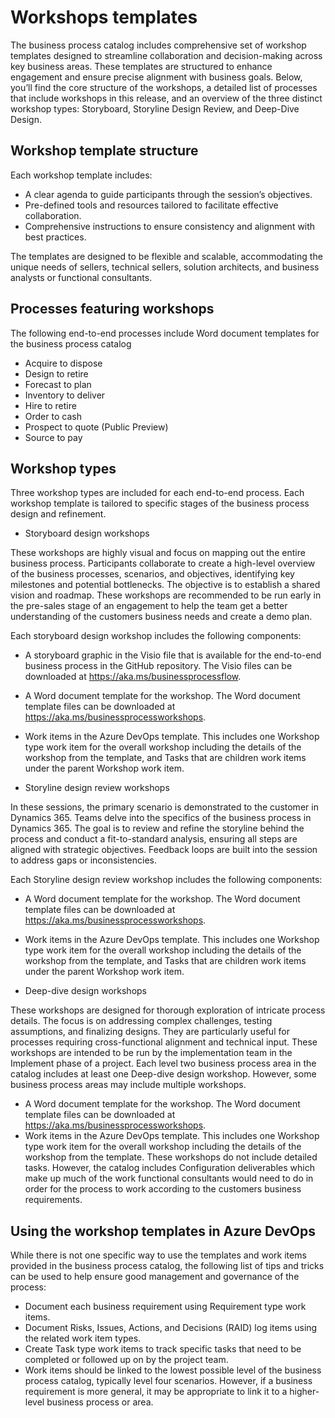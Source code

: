 

# Workshops templates
The business process catalog includes comprehensive set of workshop templates designed to streamline collaboration and decision-making across key business areas. These templates are structured to enhance engagement and ensure precise alignment with business goals. Below, you’ll find the core structure of the workshops, a detailed list of processes that include workshops in this release, and an overview of the three distinct workshop types: Storyboard, Storyline Design Review, and Deep-Dive Design.

## Workshop template structure
Each workshop template includes:
-	A clear agenda to guide participants through the session’s objectives.
-	Pre-defined tools and resources tailored to facilitate effective collaboration.
-	Comprehensive instructions to ensure consistency and alignment with best practices.

The templates are designed to be flexible and scalable, accommodating the unique needs of sellers, technical sellers, solution architects, and business analysts or functional consultants.

## Processes featuring workshops 
The following end-to-end processes include Word document templates for the business process catalog
- Acquire to dispose
-	Design to retire
-	Forecast to plan
-	Inventory to deliver
-	Hire to retire
- Order to cash
- Prospect to quote (Public Preview)
- Source to pay

## Workshop types
Three workshop types are included for each end-to-end process. Each workshop template is tailored to specific stages of the business process design and refinement.
-	Storyboard design workshops

These workshops are highly visual and focus on mapping out the entire business process. Participants collaborate to create a high-level overview of the business processes, scenarios, and objectives, identifying key milestones and potential bottlenecks. The objective is to establish a shared vision and roadmap. These workshops are recommended to be run early in the pre-sales stage of an engagement to help the team get a better understanding of the customers business needs and create a demo plan. 

Each storyboard design workshop includes the following components:
  -	A storyboard graphic in the Visio file that is available for the end-to-end business process in the GitHub repository. The Visio files can be downloaded at https://aka.ms/businessprocessflow.  
  -	A Word document template for the workshop. The Word document template files can be downloaded at https://aka.ms/businessprocessworkshops. 
  -	Work items in the Azure DevOps template. This includes one Workshop type work item for the overall workshop including the details of the workshop from the template, and Tasks that are children work items under the parent Workshop work item. 

-	Storyline design review workshops

In these sessions, the primary scenario is demonstrated to the customer in Dynamics 365. Teams delve into the specifics of the business process in Dynamics 365. The goal is to review and refine the storyline behind the process and conduct a fit-to-standard analysis, ensuring all steps are aligned with strategic objectives. Feedback loops are built into the session to address gaps or inconsistencies. 

Each Storyline design review workshop includes the following components:
  -	A Word document template for the workshop. The Word document template files can be downloaded at https://aka.ms/businessprocessworkshops. 
  -	Work items in the Azure DevOps template. This includes one Workshop type work item for the overall workshop including the details of the workshop from the template, and Tasks that are children work items under the parent Workshop work item. 

-	Deep-dive design workshops

These workshops are designed for thorough exploration of intricate process details. The focus is on addressing complex challenges, testing assumptions, and finalizing designs. They are particularly useful for processes requiring cross-functional alignment and technical input. These workshops are intended to be run by the implementation team in the Implement phase of a project. Each level two business process area in the catalog includes at least one Deep-dive design workshop. However, some business process areas may include multiple workshops. 

  -	A Word document template for the workshop. The Word document template files can be downloaded at https://aka.ms/businessprocessworkshops.
  -	Work items in the Azure DevOps template. This includes one Workshop type work item for the overall workshop including the details of the workshop from the template. These workshops do not include detailed tasks. However, the catalog includes Configuration deliverables which make up much of the work functional consultants would need to do in order for the process to work according to the customers business requirements. 

## Using the workshop templates in Azure DevOps

While there is not one specific way to use the templates and work items provided in the business process catalog, the following list of tips and tricks can be used to help ensure good management and governance of the process:
-	Document each business requirement using Requirement type work items. 
- Document Risks, Issues, Actions, and Decisions (RAID) log items using the related work item types. 
- Create Task type work items to track specific tasks that need to be completed or followed up on by the project team. 
- Work items should be linked to the lowest possible level of the business process catalog, typically level four scenarios. However, if a business requirement is more general, it may be appropriate to link it to a higher-level business process or area.

